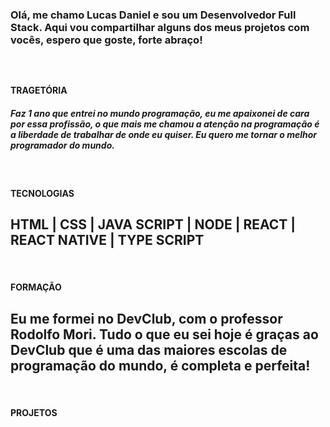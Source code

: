 <H3>Olá, me chamo Lucas Daniel e sou um Desenvolvedor Full Stack. Aqui vou compartilhar alguns dos meus projetos com vocês, espero que goste, forte abraço!<H3
<Br>
<Br>
<H4>TRAGETÓRIA</H4>
<h5>Faz 1 ano que entrei no mundo programação, eu me apaixonei de cara por essa profissão, o que mais me chamou a atenção na programação é a liberdade de trabalhar de onde eu quiser. Eu quero me tornar o melhor programador do mundo.
</h5>
<Br>
<H4>TECNOLOGIAS</H4>

<h2> HTML <span>|</span> CSS <span>|</span> JAVA SCRIPT <span>|</span> NODE <span>|</span> REACT <span>|</span> REACT NATIVE <span>|</span> TYPE SCRIPT  </h2> 

<Br>

<H4>FORMAÇÃO</H4>
<H2>Eu me formei no DevClub, com o professor Rodolfo Mori. Tudo o que eu sei hoje é graças ao DevClub que é uma das maiores escolas de programação do mundo, é completa e perfeita! </H2>

<Br>


<H4>PROJETOS</H4>


